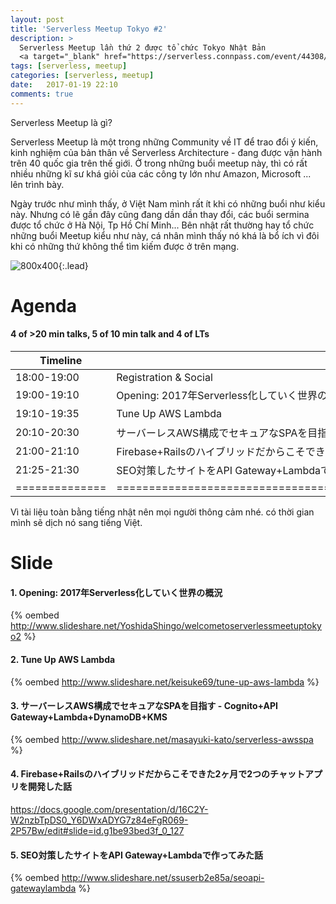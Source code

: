 ```yaml
---
layout: post
title: 'Serverless Meetup Tokyo #2'
description: >
  Serverless Meetup lần thứ 2 được tổ chức Tokyo Nhật Bản
  <a target="_blank" href="https://serverless.connpass.com/event/44308/">https://serverless.connpass.com/event/44308/</a>
tags: [serverless, meetup]
categories: [serverless, meetup]
date:   2017-01-19 22:10
comments: true
---
```


Serverless Meetup là gì?

Serverless Meetup là một trong những Community về IT để trao đổi ý kiến, kinh nghiệm của bản thân về  Serverless Architecture - đang được vận hành trên 40 quốc gia trên thế giới. Ở trong những buổi meetup này, thì có rất nhiều những kĩ sư khá giỏi của các công ty lớn như Amazon, Microsoft ... lên trình bày. 

Ngày trước như mình thấy, ở Việt Nam mình rất ít khi có những buổi như kiểu này. Nhưng có lẽ gần đây cũng đang dần dần thay đổi,
các buổi sermina được tổ chức ở Hà Nội, Tp Hồ Chí Minh...
Bên nhật rất thường hay tổ chức những buổi Meetup kiểu như này, cá nhân mình thấy nó khá là bổ ích vì đôi khi có những thứ không thể tìm kiếm được ở trên mạng. 


![800x400](https://s3-ap-northeast-1.amazonaws.com/serverlessmeetup/serverless.png){:.lead}


# Agenda

#### 4 of >20 min talks, 5 of 10 min talk and 4 of LTs

| Timeline     | Title                                                                           | Speaker                   |
|--------------|---------------------------------------------------------------------------------|---------------------------|
| 18:00-19:00  |  Registration & Social                                                          |        /                  |
| 19:00-19:10  |  Opening: 2017年Serverless化していく世界の概況                                      |  吉田真吾 (セクションナイン)|
| 19:10-19:35  |  Tune Up AWS Lambda                                                              |  西谷圭介 (AWS)           |
| 20:10-20:30  |  サーバーレスAWS構成でセキュアなSPAを目指す - Cognito+API Gateway+Lambda+DynamoDB+KMS |  加藤雅之 (ハンズラボ)     |
| 21:00-21:10  |  Firebase+Railsのハイブリッドだからこそできた2ヶ月で2つのチャットアプリを開発した話	      |  安尾友佑 (Redish)        |
| 21:25-21:30  |  SEO対策したサイトをAPI Gateway+Lambdaで作ってみた話                                 |  平田貴大 (カラダメディカ)  |
|==============|==================================================================================|=========================|



Vì tài liệu toàn bằng tiếng nhật nên mọi người thông cảm nhé. có thời gian mình sẽ dịch nó sang tiếng Việt.

# Slide

#### 1. Opening: 2017年Serverless化していく世界の概況

{% oembed http://www.slideshare.net/YoshidaShingo/welcometoserverlessmeetuptokyo2 %}


#### 2. Tune Up AWS Lambda

{% oembed http://www.slideshare.net/keisuke69/tune-up-aws-lambda %}


#### 3. サーバーレスAWS構成でセキュアなSPAを目指す - Cognito+API Gateway+Lambda+DynamoDB+KMS

{% oembed http://www.slideshare.net/masayuki-kato/serverless-awsspa %}


#### 4. Firebase+Railsのハイブリッドだからこそできた2ヶ月で2つのチャットアプリを開発した話

<a target="_blank" href="https://docs.google.com/presentation/d/16C2Y-W2nzbTpDS0_Y6DWxADYG7z84eFgR069-2P57Bw/edit#slide=id.g1be93bed3f_0_127">https://docs.google.com/presentation/d/16C2Y-W2nzbTpDS0_Y6DWxADYG7z84eFgR069-2P57Bw/edit#slide=id.g1be93bed3f_0_127</a>


#### 5. SEO対策したサイトをAPI Gateway+Lambdaで作ってみた話

{% oembed http://www.slideshare.net/ssuserb2e85a/seoapi-gatewaylambda %}